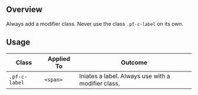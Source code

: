 ## Overview

Always add a modifier class. Never use the class `.pf-c-label` on its own.

## Usage

| Class | Applied To | Outcome |
| -- | -- | -- |
| `.pf-c-label` | `<span>` | Iniates a label. Always use with a modifier class. |
